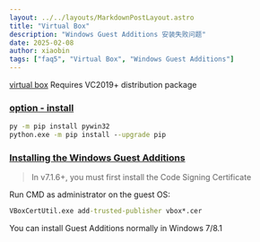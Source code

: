 ```yaml
---
layout: ../../layouts/MarkdownPostLayout.astro
title: "Virtual Box"
description: "Windows Guest Additions 安装失败问题"
date: 2025-02-08
author: xiaobin
tags: ["faq5", "Virtual Box", "Windows Guest Additions"]
---
```


[virtual box](https://download.virtualbox.org/virtualbox) Requires VC2019+ distribution package

### [option - install](https://www.sysnettechsolutions.com/en/fix-python-win32api-virtualbox/)
```cmd
py -m pip install pywin32
python.exe -m pip install --upgrade pip
```

### [Installing the Windows Guest Additions](https://www.virtualbox.org/manual/ch04.html#additions-windows)
> In v7.1.6+, you must first install the Code Signing Certificate

Run CMD as administrator on the guest OS:
```cmd
VBoxCertUtil.exe add-trusted-publisher vbox*.cer
```
You can install Guest Additions normally in Windows 7/8.1
